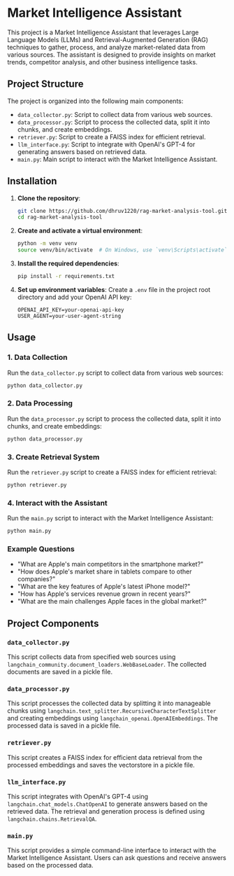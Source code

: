 # Market Intelligence Assistant

This project is a Market Intelligence Assistant that leverages Large Language Models (LLMs) and Retrieval-Augmented Generation (RAG) techniques to gather, process, and analyze market-related data from various sources. The assistant is designed to provide insights on market trends, competitor analysis, and other business intelligence tasks.

## Project Structure

The project is organized into the following main components:

- `data_collector.py`: Script to collect data from various web sources.
- `data_processor.py`: Script to process the collected data, split it into chunks, and create embeddings.
- `retriever.py`: Script to create a FAISS index for efficient retrieval.
- `llm_interface.py`: Script to integrate with OpenAI's GPT-4 for generating answers based on retrieved data.
- `main.py`: Main script to interact with the Market Intelligence Assistant.

## Installation

1. **Clone the repository**:
   ```bash
   git clone https://github.com/dhruv1220/rag-market-analysis-tool.git
   cd rag-market-analysis-tool
   ```

2. **Create and activate a virtual environment**:
   ```bash
   python -m venv venv
   source venv/bin/activate  # On Windows, use `venv\Scripts\activate`
   ```

3. **Install the required dependencies**:
   ```bash
   pip install -r requirements.txt
   ```

4. **Set up environment variables**:
   Create a `.env` file in the project root directory and add your OpenAI API key:
   ```env
   OPENAI_API_KEY=your-openai-api-key
   USER_AGENT=your-user-agent-string
   ```

## Usage

### 1. Data Collection

Run the `data_collector.py` script to collect data from various web sources:
```bash
python data_collector.py
```

### 2. Data Processing

Run the `data_processor.py` script to process the collected data, split it into chunks, and create embeddings:
```bash
python data_processor.py
```

### 3. Create Retrieval System

Run the `retriever.py` script to create a FAISS index for efficient retrieval:
```bash
python retriever.py
```

### 4. Interact with the Assistant

Run the `main.py` script to interact with the Market Intelligence Assistant:
```bash
python main.py
```

### Example Questions

- "What are Apple's main competitors in the smartphone market?"
- "How does Apple's market share in tablets compare to other companies?"
- "What are the key features of Apple's latest iPhone model?"
- "How has Apple's services revenue grown in recent years?"
- "What are the main challenges Apple faces in the global market?"

## Project Components

### `data_collector.py`

This script collects data from specified web sources using `langchain_community.document_loaders.WebBaseLoader`. The collected documents are saved in a pickle file.

### `data_processor.py`

This script processes the collected data by splitting it into manageable chunks using `langchain.text_splitter.RecursiveCharacterTextSplitter` and creating embeddings using `langchain_openai.OpenAIEmbeddings`. The processed data is saved in a pickle file.

### `retriever.py`

This script creates a FAISS index for efficient data retrieval from the processed embeddings and saves the vectorstore in a pickle file.

### `llm_interface.py`

This script integrates with OpenAI's GPT-4 using `langchain.chat_models.ChatOpenAI` to generate answers based on the retrieved data. The retrieval and generation process is defined using `langchain.chains.RetrievalQA`.

### `main.py`

This script provides a simple command-line interface to interact with the Market Intelligence Assistant. Users can ask questions and receive answers based on the processed data.